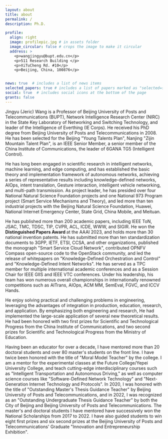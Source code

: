 ```yaml
---
layout: about
title: about
permalink: /
description: Ph.D.

profile:
  align: right
  image: profilepic.jpg # in assets folder
  image_circular: false # crops the image to make it circular
  address: >  
    <p>wangjingyu@bupt.edu.cn</p>
    <p>511 Research Building </p>
    <p>XiTuCheng Rd. #10</p>
    <p>Beijing, China, 100876</p>


news: true  # includes a list of news items
selected_papers: true # includes a list of papers marked as "selected={true}"
social: true  # includes social icons at the bottom of the page
grants: false
---
```


Jingyu (Jeric) Wang is a Professor of Beijing University of Posts and Telecommunications (BUPT), Network Intelligence Research Center (NIRC) in the State Key Laboratory of Networking and Switching Technology, and leader of the Intelligence of Everthing (IE Corps). He received his PhD degree from Beijing University of Posts and Telecommunications in 2008. He has been selected for the Beijing "Young Talents Plan", Nanjing "Zijin Mountain Talent Plan", is an IEEE Senior Member, a senior member of the China Institute of Communications, the leader of 6GANA TG5 (Intelligent Control).

He has long been engaged in scientific research in intelligent networks, machine learning, and edge computing, and has established the basic theory and implementation framework of autonomous networks, achieving a series of representative results including knowledge-defined networks, AIOps, intent translation, Gesture interaction, intelligent vehicle networking, and multi-path transmission. As project leader, he has presided over four National Natural Science Foundation projects and one National 973 Program project (Smart Service Mechanisms and Theory), and led more than ten industrial projects with the Beijing Natural Science Foundation, Huawei, National Internet Emergency Center, State Grid, China Mobile, and Meituan. 

He has published more than 200 academic papers, including IEEE ToN, JSAC, TMC, TDSC, TIP, CVPR, ACL, ICDE, WWW, and SIGIR. He won the <b>Distinguished Papers Award </b> at the AAAI 2023, and holds more than 30 national invention patents. He has submitted more than ten standardization documents to 3GPP, IETF, ETSI, CCSA, and other organizations, published the monograph "Smart Service Cloud Network", contributed OPNFV Compass open-source code to the OpenStack community, and led the release of whitepapers on "Knowledge-Defined Orchestration and Control" and "Knowledge-Defined Intent Networks". He has served as a TPC member for multiple international academic conferences and as a Session Chair for IEEE GIIS and IEEE VTC conferences. Under his leadership, his team has won numerous overall championships in internationally renowned competitions such as AITrans, AIOps, ACM MM, SemEval, FGVC, and ICCV Hands.

He enjoy solving practical and challenging problems in engineering, leveraging the advantages of integration in production, education, research, and application. By emphasizing both engineering and research, He had implemented the large-scale application of several new theoretical results. He had been honored with two first prizes for Scientific and Technological Progress from the China Institute of Communications, and two second prizes for Scientific and Technological Progress from the Ministry of Education.

Having been an educator for over a decade, I have mentored more than 20 doctoral students and over 80 master's students on the front line. I have twice been honored with the title of "Moral Model Teacher" by the college. I am a mentor for the experimental classes at the Future College/Yepei University College, and teach cutting-edge interdisciplinary courses such as "Intelligent Transportation and Autonomous Driving," as well as computer science courses like "Software-Defined Network Technology" and "Next-Generation Internet Technology and Protocols". In 2020, I was honored with the title of "Outstanding Master's Thesis Guidance Teacher" by Beijing University of Posts and Telecommunications, and in 2022, I was recognized as an "Outstanding Undergraduate Thesis Guidance Teacher" by both the City of Beijing and Beijing University of Posts and Telecommunications. The master's and doctoral students I have mentored have successively won the National Scholarships from 2017 to 2022. I have also guided students to win eight first prizes and six second prizes at the Beijing University of Posts and Telecommunications' Graduate "Innovation and Entrepreneurship Exhibition".



